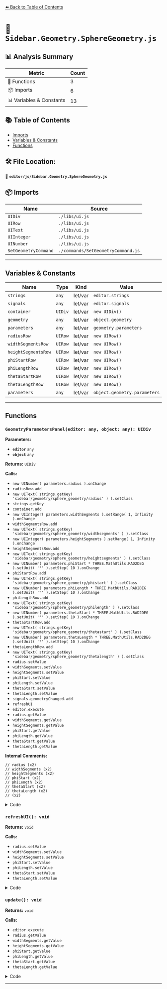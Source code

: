 [⬅️ Back to Table of Contents](../../index.md)

# 📄 `Sidebar.Geometry.SphereGeometry.js`

## 📊 Analysis Summary

| Metric | Count |
|--------|-------|
| 🔧 Functions | 3 |
| 📦 Imports | 6 |
| 📊 Variables & Constants | 13 |

## 📚 Table of Contents

- [Imports](#imports)
- [Variables & Constants](#variables-constants)
- [Functions](#functions)

## 🛠️ File Location:
📂 **`editor/js/Sidebar.Geometry.SphereGeometry.js`**

## 📦 Imports

| Name | Source |
|------|--------|
| `UIDiv` | `./libs/ui.js` |
| `UIRow` | `./libs/ui.js` |
| `UIText` | `./libs/ui.js` |
| `UIInteger` | `./libs/ui.js` |
| `UINumber` | `./libs/ui.js` |
| `SetGeometryCommand` | `./commands/SetGeometryCommand.js` |


---

## Variables & Constants

| Name | Type | Kind | Value | Exported |
|------|------|------|-------|----------|
| `strings` | `any` | let/var | `editor.strings` | ✗ |
| `signals` | `any` | let/var | `editor.signals` | ✗ |
| `container` | `UIDiv` | let/var | `new UIDiv()` | ✗ |
| `geometry` | `any` | let/var | `object.geometry` | ✗ |
| `parameters` | `any` | let/var | `geometry.parameters` | ✗ |
| `radiusRow` | `UIRow` | let/var | `new UIRow()` | ✗ |
| `widthSegmentsRow` | `UIRow` | let/var | `new UIRow()` | ✗ |
| `heightSegmentsRow` | `UIRow` | let/var | `new UIRow()` | ✗ |
| `phiStartRow` | `UIRow` | let/var | `new UIRow()` | ✗ |
| `phiLengthRow` | `UIRow` | let/var | `new UIRow()` | ✗ |
| `thetaStartRow` | `UIRow` | let/var | `new UIRow()` | ✗ |
| `thetaLengthRow` | `UIRow` | let/var | `new UIRow()` | ✗ |
| `parameters` | `any` | let/var | `object.geometry.parameters` | ✗ |


---

## Functions

### `GeometryParametersPanel(editor: any, object: any): UIDiv`

**Parameters:**

- **`editor`** `any`
- **`object`** `any`

**Returns:** `UIDiv`

**Calls:**

- `new UINumber( parameters.radius ).onChange`
- `radiusRow.add`
- `new UIText( strings.getKey( 'sidebar/geometry/sphere_geometry/radius' ) ).setClass`
- `strings.getKey`
- `container.add`
- `new UIInteger( parameters.widthSegments ).setRange( 1, Infinity ).onChange`
- `widthSegmentsRow.add`
- `new UIText( strings.getKey( 'sidebar/geometry/sphere_geometry/widthsegments' ) ).setClass`
- `new UIInteger( parameters.heightSegments ).setRange( 1, Infinity ).onChange`
- `heightSegmentsRow.add`
- `new UIText( strings.getKey( 'sidebar/geometry/sphere_geometry/heightsegments' ) ).setClass`
- `new UINumber( parameters.phiStart * THREE.MathUtils.RAD2DEG ).setUnit( '°' ).setStep( 10 ).onChange`
- `phiStartRow.add`
- `new UIText( strings.getKey( 'sidebar/geometry/sphere_geometry/phistart' ) ).setClass`
- `new UINumber( parameters.phiLength * THREE.MathUtils.RAD2DEG ).setUnit( '°' ).setStep( 10 ).onChange`
- `phiLengthRow.add`
- `new UIText( strings.getKey( 'sidebar/geometry/sphere_geometry/philength' ) ).setClass`
- `new UINumber( parameters.thetaStart * THREE.MathUtils.RAD2DEG ).setUnit( '°' ).setStep( 10 ).onChange`
- `thetaStartRow.add`
- `new UIText( strings.getKey( 'sidebar/geometry/sphere_geometry/thetastart' ) ).setClass`
- `new UINumber( parameters.thetaLength * THREE.MathUtils.RAD2DEG ).setUnit( '°' ).setStep( 10 ).onChange`
- `thetaLengthRow.add`
- `new UIText( strings.getKey( 'sidebar/geometry/sphere_geometry/thetalength' ) ).setClass`
- `radius.setValue`
- `widthSegments.setValue`
- `heightSegments.setValue`
- `phiStart.setValue`
- `phiLength.setValue`
- `thetaStart.setValue`
- `thetaLength.setValue`
- `signals.geometryChanged.add`
- `refreshUI`
- `editor.execute`
- `radius.getValue`
- `widthSegments.getValue`
- `heightSegments.getValue`
- `phiStart.getValue`
- `phiLength.getValue`
- `thetaStart.getValue`
- `thetaLength.getValue`

**Internal Comments:**
```
// radius (x2)
// widthSegments (x2)
// heightSegments (x2)
// phiStart (x2)
// phiLength (x2)
// thetaStart (x2)
// thetaLength (x2)
// (x2)
```

<details><summary>Code</summary>

```typescript
function GeometryParametersPanel( editor, object ) {

	const strings = editor.strings;
	const signals = editor.signals;

	const container = new UIDiv();

	const geometry = object.geometry;
	const parameters = geometry.parameters;

	// radius

	const radiusRow = new UIRow();
	const radius = new UINumber( parameters.radius ).onChange( update );

	radiusRow.add( new UIText( strings.getKey( 'sidebar/geometry/sphere_geometry/radius' ) ).setClass( 'Label' ) );
	radiusRow.add( radius );

	container.add( radiusRow );

	// widthSegments

	const widthSegmentsRow = new UIRow();
	const widthSegments = new UIInteger( parameters.widthSegments ).setRange( 1, Infinity ).onChange( update );

	widthSegmentsRow.add( new UIText( strings.getKey( 'sidebar/geometry/sphere_geometry/widthsegments' ) ).setClass( 'Label' ) );
	widthSegmentsRow.add( widthSegments );

	container.add( widthSegmentsRow );

	// heightSegments

	const heightSegmentsRow = new UIRow();
	const heightSegments = new UIInteger( parameters.heightSegments ).setRange( 1, Infinity ).onChange( update );

	heightSegmentsRow.add( new UIText( strings.getKey( 'sidebar/geometry/sphere_geometry/heightsegments' ) ).setClass( 'Label' ) );
	heightSegmentsRow.add( heightSegments );

	container.add( heightSegmentsRow );

	// phiStart

	const phiStartRow = new UIRow();
	const phiStart = new UINumber( parameters.phiStart * THREE.MathUtils.RAD2DEG ).setUnit( '°' ).setStep( 10 ).onChange( update );

	phiStartRow.add( new UIText( strings.getKey( 'sidebar/geometry/sphere_geometry/phistart' ) ).setClass( 'Label' ) );
	phiStartRow.add( phiStart );

	container.add( phiStartRow );

	// phiLength

	const phiLengthRow = new UIRow();
	const phiLength = new UINumber( parameters.phiLength * THREE.MathUtils.RAD2DEG ).setUnit( '°' ).setStep( 10 ).onChange( update );

	phiLengthRow.add( new UIText( strings.getKey( 'sidebar/geometry/sphere_geometry/philength' ) ).setClass( 'Label' ) );
	phiLengthRow.add( phiLength );

	container.add( phiLengthRow );

	// thetaStart

	const thetaStartRow = new UIRow();
	const thetaStart = new UINumber( parameters.thetaStart * THREE.MathUtils.RAD2DEG ).setUnit( '°' ).setStep( 10 ).onChange( update );

	thetaStartRow.add( new UIText( strings.getKey( 'sidebar/geometry/sphere_geometry/thetastart' ) ).setClass( 'Label' ) );
	thetaStartRow.add( thetaStart );

	container.add( thetaStartRow );

	// thetaLength

	const thetaLengthRow = new UIRow();
	const thetaLength = new UINumber( parameters.thetaLength * THREE.MathUtils.RAD2DEG ).setUnit( '°' ).setStep( 10 ).onChange( update );

	thetaLengthRow.add( new UIText( strings.getKey( 'sidebar/geometry/sphere_geometry/thetalength' ) ).setClass( 'Label' ) );
	thetaLengthRow.add( thetaLength );

	container.add( thetaLengthRow );

	//

	function refreshUI() {

		const parameters = object.geometry.parameters;

		radius.setValue( parameters.radius );
		widthSegments.setValue( parameters.widthSegments );
		heightSegments.setValue( parameters.heightSegments );
		phiStart.setValue( parameters.phiStart * THREE.MathUtils.RAD2DEG );
		phiLength.setValue( parameters.phiLength * THREE.MathUtils.RAD2DEG );
		thetaStart.setValue( parameters.thetaStart * THREE.MathUtils.RAD2DEG );
		thetaLength.setValue( parameters.thetaLength * THREE.MathUtils.RAD2DEG );

	}

	signals.geometryChanged.add( function ( mesh ) {

		if ( mesh === object ) {

			refreshUI();

		}

	} );

	//

	function update() {

		editor.execute( new SetGeometryCommand( editor, object, new THREE.SphereGeometry(
			radius.getValue(),
			widthSegments.getValue(),
			heightSegments.getValue(),
			phiStart.getValue() * THREE.MathUtils.DEG2RAD,
			phiLength.getValue() * THREE.MathUtils.DEG2RAD,
			thetaStart.getValue() * THREE.MathUtils.DEG2RAD,
			thetaLength.getValue() * THREE.MathUtils.DEG2RAD
		) ) );

	}

	return container;

}
```
</details>

### `refreshUI(): void`

**Returns:** `void`

**Calls:**

- `radius.setValue`
- `widthSegments.setValue`
- `heightSegments.setValue`
- `phiStart.setValue`
- `phiLength.setValue`
- `thetaStart.setValue`
- `thetaLength.setValue`

<details><summary>Code</summary>

```typescript
function refreshUI() {

		const parameters = object.geometry.parameters;

		radius.setValue( parameters.radius );
		widthSegments.setValue( parameters.widthSegments );
		heightSegments.setValue( parameters.heightSegments );
		phiStart.setValue( parameters.phiStart * THREE.MathUtils.RAD2DEG );
		phiLength.setValue( parameters.phiLength * THREE.MathUtils.RAD2DEG );
		thetaStart.setValue( parameters.thetaStart * THREE.MathUtils.RAD2DEG );
		thetaLength.setValue( parameters.thetaLength * THREE.MathUtils.RAD2DEG );

	}
```
</details>

### `update(): void`

**Returns:** `void`

**Calls:**

- `editor.execute`
- `radius.getValue`
- `widthSegments.getValue`
- `heightSegments.getValue`
- `phiStart.getValue`
- `phiLength.getValue`
- `thetaStart.getValue`
- `thetaLength.getValue`

<details><summary>Code</summary>

```typescript
function update() {

		editor.execute( new SetGeometryCommand( editor, object, new THREE.SphereGeometry(
			radius.getValue(),
			widthSegments.getValue(),
			heightSegments.getValue(),
			phiStart.getValue() * THREE.MathUtils.DEG2RAD,
			phiLength.getValue() * THREE.MathUtils.DEG2RAD,
			thetaStart.getValue() * THREE.MathUtils.DEG2RAD,
			thetaLength.getValue() * THREE.MathUtils.DEG2RAD
		) ) );

	}
```
</details>


---